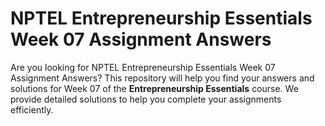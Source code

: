 # NPTEL Entrepreneurship Essentials Week 07 Assignment Answers

Are you looking for NPTEL Entrepreneurship Essentials Week 07 Assignment Answers? This repository will help you find your answers and solutions for Week 07 of the **Entrepreneurship Essentials** course. We provide detailed solutions to help you complete your assignments efficiently.